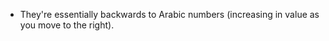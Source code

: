 
- They're essentially backwards to Arabic numbers (increasing in value as you
	move to the right).
